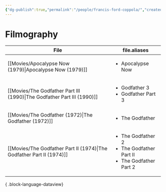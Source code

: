```yaml
---
{"dg-publish":true,"permalink":"/people/francis-ford-coppola/","created":"2024-06-18","updated":"2024-06-18"}
---
```



# Filmography

| File                                                                       | file.aliases                                                                                 |
| -------------------------------------------------------------------------- | -------------------------------------------------------------------------------------------- |
| [[Movies/Apocalypse Now (1979)\|Apocalypse Now (1979)]]                 | <ul><li>Apocalypse Now</li></ul>                                                             |
| [[Movies/The Godfather Part III (1990)\|The Godfather Part III (1990)]] | <ul><li>Godfather 3</li><li>Godfather Part 3</li></ul>                                       |
| [[Movies/The Godfather (1972)\|The Godfather (1972)]]                   | <ul><li>The Godfather</li></ul>                                                              |
| [[Movies/The Godfather Part II (1974)\|The Godfather Part II (1974)]]   | <ul><li>The Godfather 2</li><li>The Godfather Part II</li><li>The Godfather Part 2</li></ul> |

{ .block-language-dataview}
